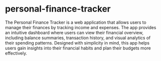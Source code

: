 # personal-finance-tracker
The Personal Finance Tracker is a web application that allows users to manage their finances by tracking income and expenses. The app provides an intuitive dashboard where users can view their financial overview, including balance summaries, transaction history, and visual analytics of their spending patterns. Designed with simplicity in mind, this app helps users gain insights into their financial habits and plan their budgets more effectively.
